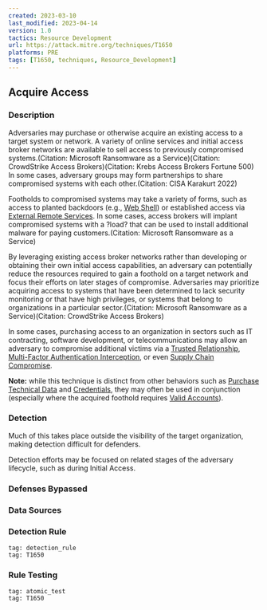 ```yaml
---
created: 2023-03-10
last_modified: 2023-04-14
version: 1.0
tactics: Resource Development
url: https://attack.mitre.org/techniques/T1650
platforms: PRE
tags: [T1650, techniques, Resource_Development]
---
```


## Acquire Access

### Description

Adversaries may purchase or otherwise acquire an existing access to a target system or network. A variety of online services and initial access broker networks are available to sell access to previously compromised systems.(Citation: Microsoft Ransomware as a Service)(Citation: CrowdStrike Access Brokers)(Citation: Krebs Access Brokers Fortune 500) In some cases, adversary groups may form partnerships to share compromised systems with each other.(Citation: CISA Karakurt 2022)

Footholds to compromised systems may take a variety of forms, such as access to planted backdoors (e.g., [Web Shell](https://attack.mitre.org/techniques/T1505/003)) or established access via [External Remote Services](https://attack.mitre.org/techniques/T1133). In some cases, access brokers will implant compromised systems with a ?load? that can be used to install additional malware for paying customers.(Citation: Microsoft Ransomware as a Service)

By leveraging existing access broker networks rather than developing or obtaining their own initial access capabilities, an adversary can potentially reduce the resources required to gain a foothold on a target network and focus their efforts on later stages of compromise. Adversaries may prioritize acquiring access to systems that have been determined to lack security monitoring or that have high privileges, or systems that belong to organizations in a particular sector.(Citation: Microsoft Ransomware as a Service)(Citation: CrowdStrike Access Brokers)

In some cases, purchasing access to an organization in sectors such as IT contracting, software development, or telecommunications may allow an adversary to compromise additional victims via a [Trusted Relationship](https://attack.mitre.org/techniques/T1199), [Multi-Factor Authentication Interception](https://attack.mitre.org/techniques/T1111), or even [Supply Chain Compromise](https://attack.mitre.org/techniques/T1195).

**Note:** while this technique is distinct from other behaviors such as [Purchase Technical Data](https://attack.mitre.org/techniques/T1597/002) and [Credentials](https://attack.mitre.org/techniques/T1589/001), they may often be used in conjunction (especially where the acquired foothold requires [Valid Accounts](https://attack.mitre.org/techniques/T1078)).

### Detection

Much of this takes place outside the visibility of the target organization, making detection difficult for defenders. 

Detection efforts may be focused on related stages of the adversary lifecycle, such as during Initial Access. 

### Defenses Bypassed



### Data Sources

### Detection Rule

```query
tag: detection_rule
tag: T1650
```

### Rule Testing

```query
tag: atomic_test
tag: T1650
```
